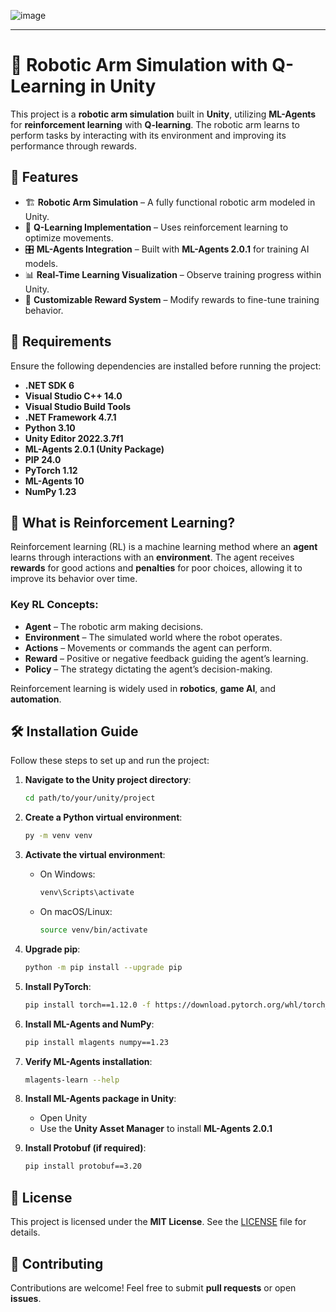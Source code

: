 ![image](https://github.com/user-attachments/assets/cc7fb5d6-83e5-42cb-8f88-c1c1da20a9ca)

---

# 🤖 Robotic Arm Simulation with Q-Learning in Unity

This project is a **robotic arm simulation** built in **Unity**, utilizing **ML-Agents** for **reinforcement learning** with **Q-learning**. The robotic arm learns to perform tasks by interacting with its environment and improving its performance through rewards.

## 🚀 Features

- 🏗 **Robotic Arm Simulation** – A fully functional robotic arm modeled in Unity.
- 🧠 **Q-Learning Implementation** – Uses reinforcement learning to optimize movements.
- 🎛 **ML-Agents Integration** – Built with **ML-Agents 2.0.1** for training AI models.
- 📊 **Real-Time Learning Visualization** – Observe training progress within Unity.
- 🔧 **Customizable Reward System** – Modify rewards to fine-tune training behavior.

## 🔧 Requirements

Ensure the following dependencies are installed before running the project:

- **.NET SDK 6**  
- **Visual Studio C++ 14.0**  
- **Visual Studio Build Tools**  
- **.NET Framework 4.7.1**  
- **Python 3.10**  
- **Unity Editor 2022.3.7f1**  
- **ML-Agents 2.0.1 (Unity Package)**  
- **PIP 24.0**  
- **PyTorch 1.12**  
- **ML-Agents 10**  
- **NumPy 1.23**  

## 🧠 What is Reinforcement Learning?

Reinforcement learning (RL) is a machine learning method where an **agent** learns through interactions with an **environment**. The agent receives **rewards** for good actions and **penalties** for poor choices, allowing it to improve its behavior over time.

### Key RL Concepts:

- **Agent** – The robotic arm making decisions.  
- **Environment** – The simulated world where the robot operates.  
- **Actions** – Movements or commands the agent can perform.  
- **Reward** – Positive or negative feedback guiding the agent’s learning.  
- **Policy** – The strategy dictating the agent’s decision-making.  

Reinforcement learning is widely used in **robotics**, **game AI**, and **automation**.

## 🛠 Installation Guide

Follow these steps to set up and run the project:

1. **Navigate to the Unity project directory**:
   ```sh
   cd path/to/your/unity/project
   ```
2. **Create a Python virtual environment**:
   ```sh
   py -m venv venv
   ```
3. **Activate the virtual environment**:
   - On Windows:
     ```sh
     venv\Scripts\activate
     ```
   - On macOS/Linux:
     ```sh
     source venv/bin/activate
     ```
4. **Upgrade pip**:
   ```sh
   python -m pip install --upgrade pip
   ```
5. **Install PyTorch**:
   ```sh
   pip install torch==1.12.0 -f https://download.pytorch.org/whl/torch_stable.html
   ```
6. **Install ML-Agents and NumPy**:
   ```sh
   pip install mlagents numpy==1.23
   ```
7. **Verify ML-Agents installation**:
   ```sh
   mlagents-learn --help
   ```
8. **Install ML-Agents package in Unity**:  
   - Open Unity  
   - Use the **Unity Asset Manager** to install **ML-Agents 2.0.1**  

9. **Install Protobuf (if required)**:
   ```sh
   pip install protobuf==3.20
   ```

## 📜 License

This project is licensed under the **MIT License**. See the [LICENSE](LICENSE) file for details.

## 🤝 Contributing

Contributions are welcome! Feel free to submit **pull requests** or open **issues**.
